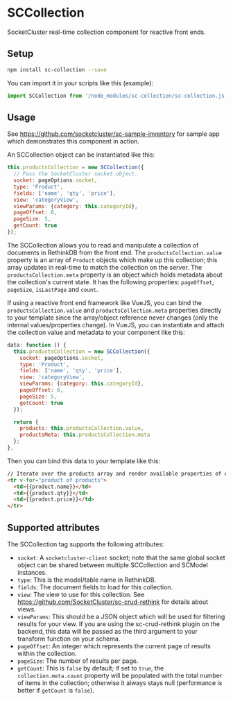 # SCCollection
SocketCluster real-time collection component for reactive front ends.

## Setup

```bash
npm install sc-collection --save
```

You can import it in your scripts like this (example):
```js
import SCCollection from '/node_modules/sc-collection/sc-collection.js';
```

## Usage

See https://github.com/socketcluster/sc-sample-inventory for sample app which demonstrates this component in action.

An SCCollection object can be instantiated like this:

```js
this.productsCollection = new SCCollection({
  // Pass the SocketCluster socket object.
  socket: pageOptions.socket,
  type: 'Product',
  fields: ['name', 'qty', 'price'],
  view: 'categoryView',
  viewParams: {category: this.categoryId},
  pageOffset: 0,
  pageSize: 5,
  getCount: true
});
```

The SCCollection allows you to read and manipulate a collection of documents in RethinkDB from the front end.
The ```productsCollection.value``` property is an array of `Product` objects which make up this collection; this array updates in real-time to match the collection on the server.
The ```productsCollection.meta``` property is an object which holds metadata about the collection's current state. It has the following properties: ```pageOffset```, ```pageSize```, ```isLastPage``` and ```count```.

If using a reactive front end framework like VueJS, you can bind the ```productsCollection.value``` and ```productsCollection.meta``` properties directly to your template since the array/object reference never changes (only the internal values/properties change).
In VueJS, you can instantiate and attach the collection value and metadata to your component like this:

```js
data: function () {
  this.productsCollection = new SCCollection({
    socket: pageOptions.socket,
    type: 'Product',
    fields: ['name', 'qty', 'price'],
    view: 'categoryView',
    viewParams: {category: this.categoryId},
    pageOffset: 0,
    pageSize: 5,
    getCount: true
  });

  return {
    products: this.productsCollection.value,
    productsMeta: this.productsCollection.meta
  };
},
```

Then you can bind this data to your template like this:

```html
// Iterate over the products array and render available properties of each product.
<tr v-for="product of products">
  <td>{{product.name}}</td>
  <td>{{product.qty}}</td>
  <td>{{product.price}}</td>
</tr>
```

## Supported attributes

The SCCollection tag supports the following attributes:

- ```socket```: A ```socketcluster-client``` socket; note that the same global socket object can be shared between multiple SCCollection and SCModel instances.
- ```type```: This is the model/table name in RethinkDB.
- ```fields```: The document fields to load for this collection.
- ```view```: The view to use for this collection. See https://github.com/SocketCluster/sc-crud-rethink for details about views.
- ```viewParams```: This should be a JSON object which will be used for filtering results for your view.
If you are using the sc-crud-rethink plugin on the backend, this data will be passed as the third argument to your transform function on your schema.
- ```pageOffset```: An integer which represents the current page of results within the collection.
- ```pageSize```: The number of results per page.
- ```getCount```: This is ```false``` by default; if set to ```true```, the ```collection.meta.count``` property will be populated with the total number of items in the collection; otherwise it always stays null (performance is better if ```getCount``` is ```false```).
